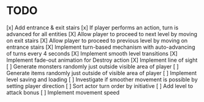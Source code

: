 TODO
====

[x] Add entrance & exit stairs
[x] If player performs an action, turn is advanced for all entities
[X] Allow player to proceed to next level by moving on exit stairs
[X] Allow player to proceed to previous level by moving on entrance stairs
[X] Implement turn-based mechanism with auto-advancing of turns every 4 seconds
[X] Implement smooth level transitions
[X] Implement fade-out animation for Destroy action
[X] Implement line of sight
[ ] Generate monsters randomly just outside visible area of player
[ ] Generate items randomly just outside of visible area of player
[ ] Implement level saving and loading
[ ] Investigate if smoother movement is possible by setting player direction
[ ] Sort actor turn order by initiative
[ ] Add level to attack bonus
[ ] Implement movement speed
